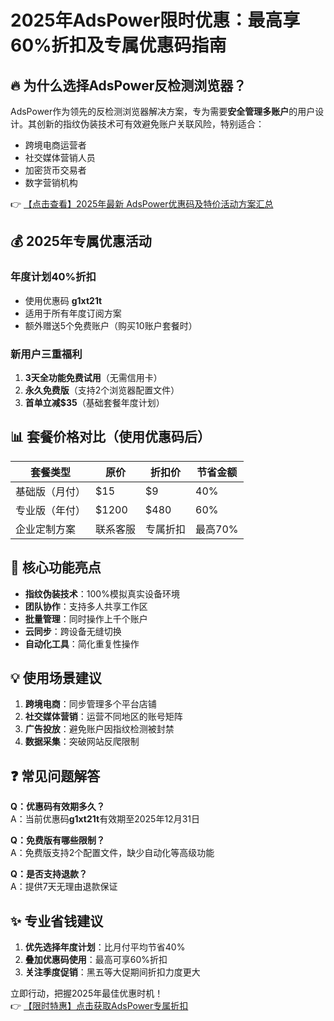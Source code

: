 # 2025年AdsPower限时优惠：最高享60%折扣及专属优惠码指南

## 🔥 为什么选择AdsPower反检测浏览器？

AdsPower作为领先的反检测浏览器解决方案，专为需要**安全管理多账户**的用户设计。其创新的指纹伪装技术可有效避免账户关联风险，特别适合：

- 跨境电商运营者
- 社交媒体营销人员
- 加密货币交易者
- 数字营销机构

👉 [【点击查看】2025年最新 AdsPower优惠码及特价活动方案汇总](https://bit.ly/adspower_free)

## 💰 2025年专属优惠活动

### 年度计划40%折扣
- 使用优惠码 **g1xt21t**
- 适用于所有年度订阅方案
- 额外赠送5个免费账户（购买10账户套餐时）

### 新用户三重福利
1. **3天全功能免费试用**（无需信用卡）
2. **永久免费版**（支持2个浏览器配置文件）
3. **首单立减$35**（基础套餐年度计划）

## 📊 套餐价格对比（使用优惠码后）

| 套餐类型 | 原价 | 折扣价 | 节省金额 |
|---------|------|-------|---------|
| 基础版（月付） | $15 | $9 | 40% |
| 专业版（年付） | $1200 | $480 | 60% |
| 企业定制方案 | 联系客服 | 专属折扣 | 最高70% |

## 🚀 核心功能亮点

- **指纹伪装技术**：100%模拟真实设备环境
- **团队协作**：支持多人共享工作区
- **批量管理**：同时操作上千个账户
- **云同步**：跨设备无缝切换
- **自动化工具**：简化重复性操作

## 💡 使用场景建议

1. **跨境电商**：同步管理多个平台店铺
2. **社交媒体营销**：运营不同地区的账号矩阵
3. **广告投放**：避免账户因指纹检测被封禁
4. **数据采集**：突破网站反爬限制

## ❓ 常见问题解答

**Q：优惠码有效期多久？**  
A：当前优惠码**g1xt21t**有效期至2025年12月31日

**Q：免费版有哪些限制？**  
A：免费版支持2个配置文件，缺少自动化等高级功能

**Q：是否支持退款？**  
A：提供7天无理由退款保证

## ✨ 专业省钱建议

1. **优先选择年度计划**：比月付平均节省40%
2. **叠加优惠码使用**：最高可享60%折扣
3. **关注季度促销**：黑五等大促期间折扣力度更大

立即行动，把握2025年最佳优惠时机！  
👉 [【限时特惠】点击获取AdsPower专属折扣](https://bit.ly/adspower_free)